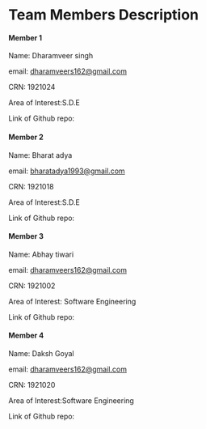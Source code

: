 #  Team Members Description

#### Member 1
Name: Dharamveer singh

email: dharamveers162@gmail.com

CRN: 1921024

Area of Interest:S.D.E

Link of Github repo:

#### Member 2
Name: Bharat adya

email: bharatadya1993@gmail.com

CRN: 1921018

Area of Interest:S.D.E

Link of Github repo:

#### Member 3
Name: Abhay tiwari

email: dharamveers162@gmail.com

CRN: 1921002

Area of Interest: Software Engineering

Link of Github repo:

#### Member 4
Name: Daksh Goyal

email: dharamveers162@gmail.com

CRN: 1921020

Area of Interest:Software Engineering

Link of Github repo:



